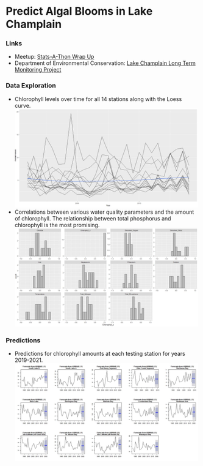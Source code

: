 # Predict Algal Blooms in Lake Champlain 

### Links
- Meetup: [Stats-A-Thon Wrap Up](https://www.meetup.com/Burlington-Data-Scientists/events/259092234/)
- Department of Environmental Conservation: [Lake Champlain Long Term Monitoring Project](https://dec.vermont.gov/watershed/lakes-ponds/monitor/lake-champlain)

### Data Exploration
- Chlorophyll levels over time for all 14 stations along with the Loess curve. 
![chlorophyll with Loess](Chlorophyll.JPG)
- Correlations between various water quality parameters and the amount of chlorophyll.
The relationship between total phosphorus and chlorophyll is the most promising. 
![Correlations with chlorophyll](Correlations2.JPG)

### Predictions
- Predictions for chlorophyll amounts at each testing station for years 2019-2021.
![chlorophyll prediction](arima.JPG)